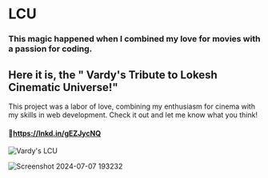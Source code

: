 # LCU

### This magic happened when I combined my love for movies with a passion for coding. 
## Here it is, the " Vardy's Tribute to Lokesh Cinematic Universe!"

This project was a labor of love, combining my enthusiasm for cinema with my skills in web development. Check it out and let me know what you think!

#### 🔗https://lnkd.in/gEZJycNQ

![Vardy's LCU ](https://github.com/user-attachments/assets/7ac39f58-b9a0-4d87-8634-20f48b884620)

![Screenshot 2024-07-07 193232](https://github.com/user-attachments/assets/93ae6d78-593f-4299-ac3d-cd9eb3411062)
